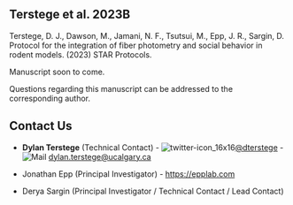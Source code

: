 ## Terstege et al. 2023B

Terstege, D. J., Dawson, M., Jamani, N. F., Tsutsui, M., Epp, J. R., Sargin, D. Protocol for the integration of fiber photometry and social behavior in rodent models. (2023) STAR Protocols.

Manuscript soon to come.


Questions regarding this manuscript can be addressed to the corresponding author.

## Contact Us

- **Dylan Terstege** (Technical Contact) - ![twitter-icon_16x16](https://user-images.githubusercontent.com/44174532/113163958-e3d3e400-91fd-11eb-8d79-17906d8d3f25.png)[@dterstege](https://twitter.com/dterstege) - ![Mail](https://user-images.githubusercontent.com/44174532/113164412-50e77980-91fe-11eb-9282-dd83852578ce.png)
<dylan.terstege@ucalgary.ca>

- Jonathan Epp (Principal Investigator) - https://epplab.com

- Derya Sargin (Principal Investigator / Technical Contact / Lead Contact)

